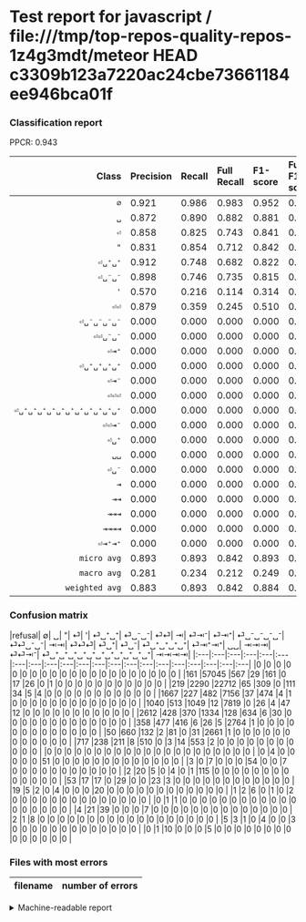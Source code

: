 # Test report for javascript / file:///tmp/top-repos-quality-repos-1z4g3mdt/meteor HEAD c3309b123a7220ac24cbe73661184ee946bca01f

### Classification report

PPCR: 0.943

| Class | Precision | Recall | Full Recall | F1-score | Full F1-score | Support | Full Support | PPCR |
|------:|:----------|:-------|:------------|:---------|:---------|:--------|:-------------|:-----|
| `∅` | 0.921| 0.986| 0.983| 0.952| 0.951| 57846| 58007| 0.997 |
| `␣` | 0.872| 0.890| 0.882| 0.881| 0.877| 25530| 25749| 0.991 |
| `⏎` | 0.858| 0.825| 0.743| 0.841| 0.796| 9482| 10522| 0.901 |
| `"` | 0.831| 0.854| 0.712| 0.842| 0.767| 8381| 10048| 0.834 |
| `⏎␣⁺␣⁺` | 0.912| 0.748| 0.682| 0.822| 0.780| 3695| 4053| 0.912 |
| `⏎␣⁻␣⁻` | 0.898| 0.746| 0.735| 0.815| 0.809| 3568| 3618| 0.986 |
| `'` | 0.570| 0.216| 0.114| 0.314| 0.191| 2930| 5542| 0.529 |
| `⏎⏎` | 0.879| 0.359| 0.245| 0.510| 0.383| 1539| 2256| 0.682 |
| `⏎␣⁻␣⁻␣⁻␣⁻` | 0.000| 0.000| 0.000| 0.000| 0.000| 145| 147| 0.986 |
| `⏎⏎␣⁻␣⁻` | 0.000| 0.000| 0.000| 0.000| 0.000| 89| 142| 0.627 |
| `⏎⇥⁺` | 0.000| 0.000| 0.000| 0.000| 0.000| 68| 71| 0.958 |
| `⏎␣⁺␣⁺␣⁺␣⁺` | 0.000| 0.000| 0.000| 0.000| 0.000| 67| 71| 0.944 |
| `⏎⇥⁻` | 0.000| 0.000| 0.000| 0.000| 0.000| 55| 55| 1.000 |
| `⏎⏎⏎` | 0.000| 0.000| 0.000| 0.000| 0.000| 31| 50| 0.620 |
| `⏎␣⁺␣⁺␣⁺␣⁺␣⁺␣⁺␣⁺␣⁺␣⁺␣⁺␣⁺` | 0.000| 0.000| 0.000| 0.000| 0.000| 16| 16| 1.000 |
| `⏎⏎⇥⁻` | 0.000| 0.000| 0.000| 0.000| 0.000| 11| 16| 0.688 |
| `⏎␣⁺` | 0.000| 0.000| 0.000| 0.000| 0.000| 11| 12| 0.917 |
| `␣␣` | 0.000| 0.000| 0.000| 0.000| 0.000| 9| 11| 0.818 |
| `⏎␣⁻` | 0.000| 0.000| 0.000| 0.000| 0.000| 2| 2| 1.000 |
| `⇥` | 0.000| 0.000| 0.000| 0.000| 0.000| 0| 0| 0.000 |
| `⇥⇥` | 0.000| 0.000| 0.000| 0.000| 0.000| 0| 0| 0.000 |
| `⇥⇥⇥` | 0.000| 0.000| 0.000| 0.000| 0.000| 0| 0| 0.000 |
| `⇥⇥⇥⇥` | 0.000| 0.000| 0.000| 0.000| 0.000| 0| 0| 0.000 |
| `⏎⇥⁺⇥⁺` | 0.000| 0.000| 0.000| 0.000| 0.000| 0| 0| 0.000 |
| `micro avg` | 0.893| 0.893| 0.842| 0.893| 0.867| 113475| 120388| 0.943 |
| `macro avg` | 0.281| 0.234| 0.212| 0.249| 0.231| 113475| 120388| 0.943 |
| `weighted avg` | 0.883| 0.893| 0.842| 0.884| 0.846| 113475| 120388| 0.943 |

### Confusion matrix

|refusal|  ∅| ␣| "| ⏎| '| ⏎␣⁺␣⁺| ⏎␣⁻␣⁻| ⏎⏎| ⇥| ⏎⇥⁻| ⏎⇥⁺| ⏎␣⁻␣⁻␣⁻␣⁻| ⏎⏎␣⁻␣⁻| ⇥⇥| ⏎⏎⏎| ⏎␣⁺| ⏎␣⁻| ⏎␣⁺␣⁺␣⁺␣⁺| ⏎⇥⁺⇥⁺| ␣␣| ⇥⇥⇥| ⏎⏎⇥⁻| ⏎␣⁺␣⁺␣⁺␣⁺␣⁺␣⁺␣⁺␣⁺␣⁺␣⁺␣⁺| ⇥⇥⇥⇥| 
|:---|:---|:---|:---|:---|:---|:---|:---|:---|:---|:---|:---|:---|:---|:---|:---|:---|:---|:---|:---|:---|
|0 |0 |0 |0 |0 |0 |0 |0 |0 |0 |0 |0 |0 |0 |0 |0 |0 |0 |0 |0 |0 |
|161 |57045 |567 |29 |161 |0 |17 |26 |0 |1 |0 |0 |0 |0 |0 |0 |0 |0 |0 |0 |0 |
|219 |2290 |22712 |65 |309 |0 |111 |34 |5 |4 |0 |0 |0 |0 |0 |0 |0 |0 |0 |0 |0 |
|1667 |227 |482 |7156 |37 |474 |4 |1 |0 |0 |0 |0 |0 |0 |0 |0 |0 |0 |0 |0 |0 |
|1040 |513 |1049 |12 |7819 |0 |26 |4 |47 |12 |0 |0 |0 |0 |0 |0 |0 |0 |0 |0 |0 |
|2612 |428 |370 |1334 |128 |634 |6 |30 |0 |0 |0 |0 |0 |0 |0 |0 |0 |0 |0 |0 |0 |
|358 |477 |416 |6 |26 |5 |2764 |1 |0 |0 |0 |0 |0 |0 |0 |0 |0 |0 |0 |0 |0 |
|50 |660 |132 |2 |81 |0 |31 |2661 |1 |0 |0 |0 |0 |0 |0 |0 |0 |0 |0 |0 |0 |
|717 |238 |211 |8 |510 |0 |3 |14 |553 |2 |0 |0 |0 |0 |0 |0 |0 |0 |0 |0 |0 |
|0 |0 |0 |0 |0 |0 |0 |0 |0 |0 |0 |0 |0 |0 |0 |0 |0 |0 |0 |0 |0 |
|0 |4 |0 |0 |0 |0 |0 |51 |0 |0 |0 |0 |0 |0 |0 |0 |0 |0 |0 |0 |0 |
|3 |0 |7 |0 |0 |0 |54 |0 |0 |7 |0 |0 |0 |0 |0 |0 |0 |0 |0 |0 |0 |
|2 |20 |5 |0 |4 |0 |1 |115 |0 |0 |0 |0 |0 |0 |0 |0 |0 |0 |0 |0 |0 |
|53 |17 |17 |0 |29 |0 |0 |23 |3 |0 |0 |0 |0 |0 |0 |0 |0 |0 |0 |0 |0 |
|19 |5 |2 |0 |4 |0 |0 |0 |20 |0 |0 |0 |0 |0 |0 |0 |0 |0 |0 |0 |0 |
|1 |2 |6 |0 |1 |0 |2 |0 |0 |0 |0 |0 |0 |0 |0 |0 |0 |0 |0 |0 |0 |
|0 |1 |1 |0 |0 |0 |0 |0 |0 |0 |0 |0 |0 |0 |0 |0 |0 |0 |0 |0 |0 |
|4 |21 |39 |0 |0 |0 |7 |0 |0 |0 |0 |0 |0 |0 |0 |0 |0 |0 |0 |0 |0 |
|2 |1 |8 |0 |0 |0 |0 |0 |0 |0 |0 |0 |0 |0 |0 |0 |0 |0 |0 |0 |0 |
|5 |3 |1 |0 |4 |0 |0 |3 |0 |0 |0 |0 |0 |0 |0 |0 |0 |0 |0 |0 |0 |
|0 |1 |10 |0 |0 |0 |5 |0 |0 |0 |0 |0 |0 |0 |0 |0 |0 |0 |0 |0 |0 |

### Files with most errors

| filename | number of errors|
|:----:|:-----|

<details>
    <summary>Machine-readable report</summary>
```json
{
  "cl_report": {"\"": {"f1-score": 0.8422291531807214, "precision": 0.8309335810496981, "recall": 0.8538360577496719, "support": 8381}, "\u0027": {"f1-score": 0.3136284936928024, "precision": 0.5696316262353999, "recall": 0.21638225255972696, "support": 2930}, "macro avg": {"f1-score": 0.24904186935295494, "precision": 0.2808697025269365, "recall": 0.23432351681863575, "support": 113475}, "micro avg": {"f1-score": 0.8930953954615554, "precision": 0.8930953954615554, "recall": 0.8930953954615554, "support": 113475}, "weighted avg": {"f1-score": 0.8835446550250078, "precision": 0.8832816858817782, "recall": 0.8930953954615554, "support": 113475}, "\u21e5": {"f1-score": 0.0, "precision": 0.0, "recall": 0.0, "support": 0}, "\u21e5\u21e5": {"f1-score": 0.0, "precision": 0.0, "recall": 0.0, "support": 0}, "\u21e5\u21e5\u21e5": {"f1-score": 0.0, "precision": 0.0, "recall": 0.0, "support": 0}, "\u21e5\u21e5\u21e5\u21e5": {"f1-score": 0.0, "precision": 0.0, "recall": 0.0, "support": 0}, "\u2205": {"f1-score": 0.9523451781734406, "precision": 0.9207786547866932, "recall": 0.9861528887044912, "support": 57846}, "\u23ce": {"f1-score": 0.8409787577305727, "precision": 0.8580050477340063, "recall": 0.8246150601139001, "support": 9482}, "\u23ce\u21e5\u207a": {"f1-score": 0.0, "precision": 0.0, "recall": 0.0, "support": 68}, "\u23ce\u21e5\u207a\u21e5\u207a": {"f1-score": 0.0, "precision": 0.0, "recall": 0.0, "support": 0}, "\u23ce\u21e5\u207b": {"f1-score": 0.0, "precision": 0.0, "recall": 0.0, "support": 55}, "\u23ce\u23ce": {"f1-score": 0.5101476014760148, "precision": 0.8791732909379968, "recall": 0.35932423651721895, "support": 1539}, "\u23ce\u23ce\u21e5\u207b": {"f1-score": 0.0, "precision": 0.0, "recall": 0.0, "support": 11}, "\u23ce\u23ce\u23ce": {"f1-score": 0.0, "precision": 0.0, "recall": 0.0, "support": 31}, "\u23ce\u23ce\u2423\u207b\u2423\u207b": {"f1-score": 0.0, "precision": 0.0, "recall": 0.0, "support": 89}, "\u23ce\u2423\u207a": {"f1-score": 0.0, "precision": 0.0, "recall": 0.0, "support": 11}, "\u23ce\u2423\u207a\u2423\u207a": {"f1-score": 0.8218852215283973, "precision": 0.9119102606400528, "recall": 0.7480378890392422, "support": 3695}, "\u23ce\u2423\u207a\u2423\u207a\u2423\u207a\u2423\u207a": {"f1-score": 0.0, "precision": 0.0, "recall": 0.0, "support": 67}, "\u23ce\u2423\u207a\u2423\u207a\u2423\u207a\u2423\u207a\u2423\u207a\u2423\u207a\u2423\u207a\u2423\u207a\u2423\u207a\u2423\u207a\u2423\u207a": {"f1-score": 0.0, "precision": 0.0, "recall": 0.0, "support": 16}, "\u23ce\u2423\u207b": {"f1-score": 0.0, "precision": 0.0, "recall": 0.0, "support": 2}, "\u23ce\u2423\u207b\u2423\u207b": {"f1-score": 0.8148828663298117, "precision": 0.8980762740465744, "recall": 0.7457959641255605, "support": 3568}, "\u23ce\u2423\u207b\u2423\u207b\u2423\u207b\u2423\u207b": {"f1-score": 0.0, "precision": 0.0, "recall": 0.0, "support": 145}, "\u2423": {"f1-score": 0.8809075923591583, "precision": 0.8723641252160553, "recall": 0.8896200548374461, "support": 25530}, "\u2423\u2423": {"f1-score": 0.0, "precision": 0.0, "recall": 0.0, "support": 9}},
  "cl_report_full": {"\"": {"f1-score": 0.7669882100750267, "precision": 0.8309335810496981, "recall": 0.7121815286624203, "support": 10048}, "\u0027": {"f1-score": 0.19053343350864013, "precision": 0.5696316262353999, "recall": 0.1143991338866835, "support": 5542}, "macro avg": {"f1-score": 0.23144207233332703, "precision": 0.2808697025269365, "recall": 0.2124057131453486, "support": 120388}, "micro avg": {"f1-score": 0.8666954584521707, "precision": 0.8930953954615554, "recall": 0.8418114762268665, "support": 120388}, "weighted avg": {"f1-score": 0.8460253558612519, "precision": 0.8749774619220507, "recall": 0.8418114762268665, "support": 120388}, "\u21e5": {"f1-score": 0.0, "precision": 0.0, "recall": 0.0, "support": 0}, "\u21e5\u21e5": {"f1-score": 0.0, "precision": 0.0, "recall": 0.0, "support": 0}, "\u21e5\u21e5\u21e5": {"f1-score": 0.0, "precision": 0.0, "recall": 0.0, "support": 0}, "\u21e5\u21e5\u21e5\u21e5": {"f1-score": 0.0, "precision": 0.0, "recall": 0.0, "support": 0}, "\u2205": {"f1-score": 0.9510670223407802, "precision": 0.9207786547866932, "recall": 0.9834157946454738, "support": 58007}, "\u23ce": {"f1-score": 0.7964349376114082, "precision": 0.8580050477340063, "recall": 0.7431096749667364, "support": 10522}, "\u23ce\u21e5\u207a": {"f1-score": 0.0, "precision": 0.0, "recall": 0.0, "support": 71}, "\u23ce\u21e5\u207a\u21e5\u207a": {"f1-score": 0.0, "precision": 0.0, "recall": 0.0, "support": 0}, "\u23ce\u21e5\u207b": {"f1-score": 0.0, "precision": 0.0, "recall": 0.0, "support": 55}, "\u23ce\u23ce": {"f1-score": 0.38336221837088386, "precision": 0.8791732909379968, "recall": 0.24512411347517732, "support": 2256}, "\u23ce\u23ce\u21e5\u207b": {"f1-score": 0.0, "precision": 0.0, "recall": 0.0, "support": 16}, "\u23ce\u23ce\u23ce": {"f1-score": 0.0, "precision": 0.0, "recall": 0.0, "support": 50}, "\u23ce\u23ce\u2423\u207b\u2423\u207b": {"f1-score": 0.0, "precision": 0.0, "recall": 0.0, "support": 142}, "\u23ce\u2423\u207a": {"f1-score": 0.0, "precision": 0.0, "recall": 0.0, "support": 12}, "\u23ce\u2423\u207a\u2423\u207a": {"f1-score": 0.7803500846979107, "precision": 0.9119102606400528, "recall": 0.6819639773007649, "support": 4053}, "\u23ce\u2423\u207a\u2423\u207a\u2423\u207a\u2423\u207a": {"f1-score": 0.0, "precision": 0.0, "recall": 0.0, "support": 71}, "\u23ce\u2423\u207a\u2423\u207a\u2423\u207a\u2423\u207a\u2423\u207a\u2423\u207a\u2423\u207a\u2423\u207a\u2423\u207a\u2423\u207a\u2423\u207a": {"f1-score": 0.0, "precision": 0.0, "recall": 0.0, "support": 16}, "\u23ce\u2423\u207b": {"f1-score": 0.0, "precision": 0.0, "recall": 0.0, "support": 2}, "\u23ce\u2423\u207b\u2423\u207b": {"f1-score": 0.8086916881932837, "precision": 0.8980762740465744, "recall": 0.7354892205638475, "support": 3618}, "\u23ce\u2423\u207b\u2423\u207b\u2423\u207b\u2423\u207b": {"f1-score": 0.0, "precision": 0.0, "recall": 0.0, "support": 147}, "\u2423": {"f1-score": 0.8771821412019156, "precision": 0.8723641252160553, "recall": 0.8820536719872616, "support": 25749}, "\u2423\u2423": {"f1-score": 0.0, "precision": 0.0, "recall": 0.0, "support": 11}},
  "ppcr": 0.9425773332890321
}
```
</details>
